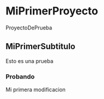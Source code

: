 # MiPrimerProyecto
ProyectoDePrueba

## MiPrimerSubtitulo
Esto es una prueba

### Probando
Mi primera modificacion
